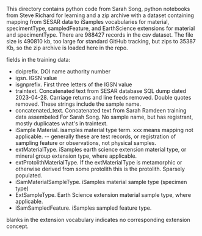 This directory contains python code from Sarah Song, python notebooks from Steve Richard for learning and a zip archive with a dataset containing mapping from SESAR data to iSamples vocabularies for material, specimentType, sampledFeature, and EarthScience extensions for material and specimentType.  There are 988427 records in the csv dataset. The file size is 490810 kb, too large for standard GitHub tracking, but zips to 35387 Kb, so the zip archive is loaded here in the repo.

fields in the training data:

- doiprefix.   DOI name authority number
- igsn.  IGSN value 
- isgnprefix.  First three letters of the IGSN value
- traintext.  Concatenated text from SESAR database SQL dump dated 2023-04-28.  Carriage returns and line feeds removed. Double quotes removed. These strings include the sample name.
- concatenated_text.    Concatenated text from Sarah Ramdeen training data assembeled For Sarah Song. No sample name, but has registrant, mostly duplicates what's in traintext.
- iSample Material.  isamples material type term. xxx means mapping not applicable. -- generally these are test records, or registration of sampling feature or observations, not physical samples.
- extMaterialType. iSamples earth science extension material type, or mineral group extension type, where applicable. 
- extProtolithMaterialType.  If the extMaterialType is metamorphic or otherwise derived from some protolith this is the protolith. Sparsely populated. 
- iSamMaterialSampleType.  iSamples material sample type (specimen type)
- ExtSampleType. Earth Science extension material sample type, where applicable.
- iSamSampledFeature.  iSamples sampled feature type.

blanks in the extension vocabulary indicates no corresponding extension concept. 
